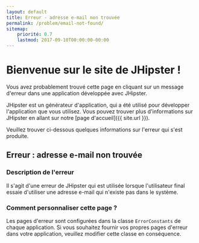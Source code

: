 ```yaml
---
layout: default
title: Erreur - adresse e-mail non trouvée
permalink: /problem/email-not-found/
sitemap:
    priorité: 0.7
    lastmod: 2017-09-10T00:00:00-00:00
---
```


# <i class="fa fa-map-signs"></i> Bienvenue sur le site de JHipster !

Vous avez probablement trouvé cette page en cliquant sur un message d'erreur dans une application développée avec JHipster.

JHipster est un générateur d'application, qui a été utilisé pour développer l'application que vous utilisez. Vous pouvez trouver plus d'informations sur JHipster en allant sur notre [page d'accueil]({{ site.url }}).

Veuillez trouver ci-dessous quelques informations sur l'erreur qui s'est produite.

## <i class="fa fa-warning"></i> Erreur : adresse e-mail non trouvée

### Description de l'erreur

Il s'agit d'une erreur de JHipster qui est utilisée lorsque l'utilisateur final essaie d'utiliser une adresse e-mail qui n'existe pas dans le système.

### Comment personnaliser cette page ?

Les pages d'erreur sont configurées dans la classe `ErrorConstants` de chaque application. Si vous souhaitez fournir vos propres pages d'erreur dans votre application, veuillez modifier cette classe en conséquence.

<br><br><br><br><br><br><br><br><br><br><br><br><br>